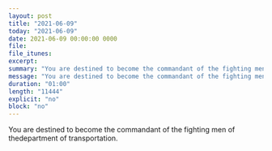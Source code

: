 ```yaml
---
layout: post
title: "2021-06-09"
today: "2021-06-09"
date: 2021-06-09 00:00:00 0000
file:
file_itunes:
excerpt:
summary: "You are destined to become the commandant of the fighting men of thedepartment of transportation."
message: "You are destined to become the commandant of the fighting men of thedepartment of transportation."
duration: "01:00"
length: "11444"
explicit: "no"
block: "no"
---
```

You are destined to become the commandant of the fighting men of thedepartment of transportation.

